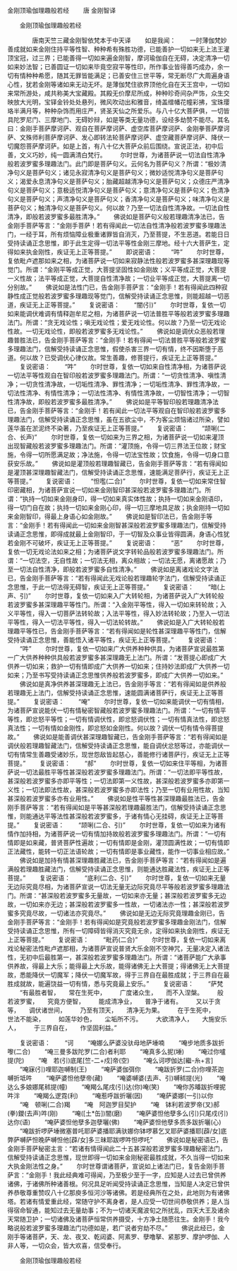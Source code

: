   金刚顶瑜伽理趣般若经
　　唐 金刚智译




　　金刚顶瑜伽理趣般若经

　　　　唐南天竺三藏金刚智依梵本于中天译
　　如是我闻：
　　一时薄伽梵妙善成就如来金刚住持平等性智、种种希有殊胜功德，已能善护一切如来无上法王灌顶宝冠，过三界；已能善得一切如来遍金刚智，摩诃瑜伽自在无碍，决定清净一切如来妙法智；已善圆证一切如来毕竟空寂平等性印，所作事业皆得善巧成办，余一切有情种种希愿，随其无罪皆能满足；已善安住三世平等，常无断尽广大周遍身语心性，犹若金刚等诸如来无动无坏。是薄伽梵住欲界顶他化自在天王宫中，一切如来常所游处，咸共称美大宝藏殿。其殿无价摩尼所成，种种珍奇间杂严饰，众生交映放大光明，宝铎金铃处处悬列，微风吹动出和雅音，绮盖缯幡花幢彩拂，宝珠璎珞半满月等，种种杂饰而用庄严，贤圣天仙之所爱乐。与八十亿大菩萨俱，一切皆具陀罗尼门、三摩地门、无碍妙辩，如是等类无量功德，设经多劫赞不能尽。其名曰：金刚手菩萨摩诃萨、观自在菩萨摩诃萨、虚空库菩萨摩诃萨、金刚拳菩萨摩诃萨、文殊师利菩萨摩诃萨、发心即转法轮菩萨摩诃萨、虚空藏菩萨摩诃萨、降伏一切魔怨菩萨摩诃萨。如是上首，有八十亿大菩萨众前后围绕。宣说正法，初中后善，文义巧妙，纯一圆满清白梵行。
　　尔时世尊，为诸菩萨说一切法自性清净般若波罗蜜多理趣法门。此门即是菩萨句义。云何名为菩萨句义？所谓：“极妙清净句义是菩萨句义；诸见永寂清净句义是菩萨句义；微妙适悦清净句义是菩萨句义；渴爱永息清净句义是菩萨句义；胎藏超越清净句义是菩萨句义；众德庄严清净句义是菩萨句义；意极适悦清净句义是菩萨句义；意清净句义是菩萨句义；色清净句义是菩萨句义；声清净句义是菩萨句义；香清净句义是菩萨句义；味清净句义是菩萨句义；触清净句义是菩萨句义。何以故？乃至一切法自性清净故。一切法自性清净，即般若波罗蜜多最胜清净。”
　　佛说如是菩萨句义般若理趣清净法已，告金刚手菩萨等言：“金刚手菩萨！若有得闻此一切法自性清净般若波罗蜜多理趣法门，一经于耳，所有烦恼障业极重诸罪皆自消灭，乃至菩提，不生恶道。若能日日受持读诵正念思惟，即于此生定得一切法平等性金刚三摩地。经十六大菩萨生，定得如来执金刚性，疾证无上正等菩提。”
　　即说密语：
　　“吽”
　　尔时世尊，复依毗卢遮那如来之相，为诸菩萨说一切如来寂静法性般若波罗蜜多甚深理趣现等觉门。所谓：“金刚平等成正觉，大菩提坚固性如金刚故；义平等成正觉，大菩提一义性故；法平等成正觉，大菩提自性清净故；一切业平等成正觉，大菩提离一切分别故。”
　　佛说如是法性门已，告金刚手菩萨言：“金刚手！若有得闻此四种寂静性成正觉般若波罗蜜多理趣现等觉门，信解受持读诵正念思惟，则能超越一切恶道，疾证无上正等菩提。”
　　复说密语：
　　“闇(引)”
　　尔时世尊，复依一切如来能调伏难调有情释迦牟尼之相，为诸菩萨说一切法普胜平等般若波罗蜜多理趣法门。所谓：“贪无戏论性；嗔无戏论性；爱无戏论性。何以故？乃至一切无戏论性故。一切无戏论性，即般若波罗蜜多无戏论性。”
　　佛说如是调伏众恶般若理趣普胜法已，告金刚手菩萨等言：“金刚手！若有得闻一切法普胜平等般若波罗蜜多理趣法门，信解受持读诵正念思惟，假使杀害三界一切有情，终不因斯堕于恶道。何以故？已受调伏心律仪故。常生善趣，修菩提行，疾证无上正等菩提。”
　　复说密语：
　　“吽”
　　尔时世尊，复依一切如来自性清净相，为诸菩萨说一切法平等性观自在智印般若波罗蜜多理趣法门。所谓：“一切贪性清净、嗔性清净；一切贪性清净故，一切垢性清净、罪性清净；一切垢性清净、罪性清净故，一切法性清净、有情性清净；一切法性清净、有情性清净故，一切智性清净；一切智性清净故，即般若波罗蜜多最胜清净。”
　　佛说如是平等智印般若理趣清净法已，告金刚手菩萨等言：“金刚手！若有闻此一切法平等观自在智印般若波罗蜜多理趣法门，信解受持读诵正念思惟，虽在五欲尘中，不为客尘烦恼诸过所染，譬如莲华虽在淤泥终不染著，乃至疾证无上正等菩提。”
　　复说密语：
　　“颉唎(二合、长声)”
　　尔时世尊，复依一切如来为三界之相，为诸菩萨说一切如来灌顶出现智藏般若波罗蜜多理趣法门。所谓：“灌顶施，令得一切三界法王位故；财宝施，令得一切所愿满足故；净法施，令得一切法宝性故；饮食施，令得一切身口意获安乐故。”
　　佛说如是灌顶般若理趣智藏已，告金刚手菩萨等言：“若有得闻如是灌顶甚深理趣智藏法门，信解受持读诵正念思惟，速能满足菩萨行，疾证无上正等菩提。”
　　复说密语：
　　“怛嚂(二合)”
　　尔时世尊，复依一切如来常住智印密藏相，为诸菩萨宣说一切如来金刚智印甚深般若波罗蜜多理趣法门。所谓：“执持一切如来金刚身印，得一切如来真实体性故；执持一切如来金刚语印，得一切门自在故；执持一切如来金刚心印，得一切三摩地具足故；执金刚持一切如来金刚智印，得最上身语心如金刚故。”
　　佛说如是智印法已，告金刚手等言：“金刚手！若有得闻此一切如来金刚智甚深般若波罗蜜多理趣法门，信解受持读诵正念思惟，即得成就最上金刚智印，于一切智及众事业皆得圆满，身语心性犹若金刚不可破坏，疾证无上正等菩提。”
　　复说密语：
　　“恶”
　　尔时世尊，复依一切无戏论法如来之相；为诸菩萨说文字转轮品般若波罗蜜多理趣法门。所谓：“一切法空，无自性故；一切法无相，离众相故；一切法无愿，离诸愿故；乃至一切法自性清净，即般若波罗蜜多自性清净。”
　　佛说如是离诸戏论文字法已，告金刚手菩萨等言：“若有得闻此无戏论般若理趣轮字法门，信解受持读诵正念思惟，于此一切法得无碍智，疾证无上正等菩提。”
　　复说密语：
　　“暗(上声、引)”
　　尔时世尊，复依一切如来入广大转轮相，为诸菩萨说入广大转轮般若波罗蜜多甚深理趣平等性门。所谓：“入金刚平等性，得入一切如来转轮故；入义平等性，得入一切菩萨法转轮故；入法平等性，得入妙法转轮故；乃至入一切法平等性，得入一切法平等性，得入一切法轮转故。”
　　佛说如是入广大转轮般若理趣平等性已，告金刚手菩萨等言：“若有得闻如是轮性甚深理趣平等性门，信解受持读诵正念思惟，善能悟入诸平等性，疾证无上正等菩提。”
　　复说密语：
　　“吽”
　　尔时世尊，复依一切如来广大供养种种供具，为诸菩萨宣说最胜第一广大供养种种供具般若波罗蜜多甚深理趣无上法门。所谓：“发菩提心即成广大供养一切如来；救护一切有情即成广大供养一切如来；住持妙法即成广大供养一切如来；乃至书写受持读诵正念思惟供养般若波罗蜜多，即成广大供养一切如来。”
　　佛说如是真净供养甚深理趣无上法已，告金刚手等言：“若有得闻如是供养般若理趣无上法门，信解受持读诵正念思惟，速能圆满诸菩萨行，疾证无上正等菩提。”
　　复说密语：
　　“唵”
　　尔时世尊，复依一切如来能调伏一切有情相，为诸菩萨宣说能伏一切有情秘密智藏般若波罗蜜多理趣法门。所谓：“一切有情平等性，即忿怒平等性；一切有情调伏性，即忿怒调伏性；一切有情真法性，即忿怒真法性；一切有情如金刚性，即忿怒如金刚性。何以故？调伏一切有情令得菩提故。”
　　佛说如是能善调伏甚深理趣智藏已，告金刚手菩萨等言：“若有得闻如是调伏般若理趣智藏法门，信解受持读诵正念思惟，能自调伏忿怒等过，亦能调伏一切有情常生善趣受诸妙乐，现世怨敌皆起慈心，善能修行诸菩萨行，疾证无上正等菩提。”
　　复说密语：
　　“郝”
　　尔时世尊，复依一切如来住平等相，为诸菩萨说一切法最胜平等性甚深般若波罗蜜多理趣法门。所谓：“一切法即平等性故，甚深般若波罗蜜多亦即平等性；一切法即第一义性故，甚深般若波罗蜜多亦即第一义性；一切法即法性故，甚深般若波罗蜜多亦即法性；乃至一切有业用性故，当知甚深般若波罗蜜多亦有业用性。”
　　佛说如是性平等性甚深理趣最胜法已，告金刚手菩萨等言：“若有得闻如是平等甚深般若理趣最胜法门，信解受持读诵正念思惟，则能通达平等法性甚深般若波罗蜜多，于诸有情心无挂碍，疾证无上正等菩提。”
　　复说密语：
　　“颉唎(二合、引)”
　　尔时世尊，复依一切如来为诸有情作加持相，为诸菩萨说一切有情加持故般若波罗蜜多理趣法门。所谓：“一切有情即是如来藏，普贤菩萨性遍故；一切有情即是金刚，灌顶圆满性故；一切有情即正法藏性，能转一切正法语轮故；一切有情即是事业藏性，能作一切事业相应故。”
　　佛说如是加持有情甚深理趣胜藏法已，告金刚手菩萨等言：“若有得闻如是遍满般若理趣胜藏法门，信解受持读诵正念思惟，则能通达胜藏法性，疾证无上正等菩提。”
　　复说密语：
　　“底利(二合、引)”
　　尔时世尊，复依一切如来无量无边际究竟尽相，为诸菩萨宣说一切法无量无边际究竟尽平等般若波罗蜜多理趣法门。所谓：“甚深般若波罗蜜多无量故，一切如来亦无量；甚深般若波罗蜜多无边故，一切如来亦无边；甚深般若波罗蜜多一性故，一切诸法亦一性；甚深般若波罗蜜多究竟尽故，一切诸法亦究竟尽。”
　　佛说如是无边无际究竟理趣金刚已，告金刚手菩萨等言：“金刚手！若有得闻如是究竟般若波罗蜜多理趣金刚法门，信解受持读诵正念思惟，所有一切障碍皆得消灭究竟无余，定得如来执金刚性，疾证无上正等菩提。”
　　复说密语：
　　“毗药(二合)”
　　尔时世尊，复依一切如来离戏论秘密法性毗卢遮那相，为诸菩萨宣说普贤大乐金刚不空神咒，无量决定入诸法性，无初中后最胜第一，甚深般若波罗蜜多理趣法门。所谓：“诸菩萨能广大承事供养故，得最上大乐；能得最上大乐故，能得诸佛无上大菩提；得诸佛无上大菩提故，悉能降伏一切魔军；降伏一切魔军故，得于三界自在最胜成就；于三界自在最胜成就故，能遍饶益一切有情，悉与究竟最上安乐。”
　　复说密语：
　　“萨梵
　　“有最胜者智，　　常在生死中，
　　广度诸众生，　　而不入涅槃。
　　般若波罗蜜，　　究竟方便智，
　　能成清净业，　　普净于诸有。
　　又以于贪等，　　调伏诸世间，
　　乃至有顶天，　　清净无为果。
　　在于生死中，　　世法不能染，
　　如莲华妙色，　　尘垢所不污。
　　大欲清净人，　　大施安乐人，
　　于三界自在，　　作坚固利益。”

　　复说密语：
　　“诃
　　“唵娜么萨婆没驮母地萨埵喃
　　“唵步地质多跋折嚟(二合)
　　“唵三曼多跋陀罗(二合)者利耶
　　“唵真多么抳(埵)
　　“唵过你嚧提(陀)
　　“唵　若(引)底尾[竺-二+戍]帝(空)
　　“唵么诃啰伽达[繼-糸+言]
　　“唵寐(引)哩耶迦嚩制(王)
　　“唵萨婆伽弭你
　　“唵跋折罗(二合)你哩茶迦嚩折坻吽
　　“唵萨婆怛他孽帝(藏)
　　“唵婆嚩婆(去声、引)嚩秫提(光)
　　“唵达么多娘娜尾秫提(幢)
　　“唵羯么尾戌(引)达(你)唵(笑)
　　“唵你苏皤跋折哩抳吽泮
　　“唵羯么逻霓(利)
　　“唵惹呼跋折囇(因)
　　“唵萨婆娜(一引)以你
　　“唵　顿唎(二合)羯
　　“唵　阿迦罗目契护
　　“唵　钵利若波罗帝(叉)郝(拳)鑁(去声)吽(刚)
　　“唵([土*缶])闇(磨)
　　“唵萨婆怛他孽多么(引)只尾戍(引)达你(语)
　　“唵萨婆怛他孽多迦孽囇(佛)
　　“唵萨婆怛他孽多质多跋折囇(心)
　　“唵跋折啰萨埵微塞普吒耶萨婆播耶满驮娜你钵啰慕乞叉耶萨婆播耶[薜/女]底弊萨嚩萨怛晚萨嚩怛他[薜/女]多三昧耶跋啰吽怛啰吒”
　　佛说如是秘密语已，告金刚手菩萨秘密主言：“若诸有情得闻此二十五甚深般若波罗蜜多理趣秘密法门，信解受持读诵正念思惟，现世即得一切如来金刚秘密最胜成就，不久当得一切如来大执金刚法性之身。”
　　尔时世尊谓诸菩萨，宣说如上诸法门已，复告金刚手菩萨言：“金刚手！我此经典难可得闻，乃至极少至于一字，应知是人过去已曾供养诸佛，于诸佛所种诸善根。何况具足听闻受持读诵正念思惟，当知是人决定已曾供养恭敬尊重赞叹八十亿那庾多恒河沙等诸佛。若是经典所在之处，此地则为有诸佛塔。若诸有情爱重此经，常随守护不离身者，是人应受一切世间恭敬供养；是人当得宿命智通，能知过去无量劫事；不为一切诸天魔波旬之所扰乱，四天大王及诸余天常随卫护；一切诸佛及诸菩萨恒常供养摄受，十方净土随愿往生。金刚手！我今略说般若波罗蜜多理趣法门功德如是，若广说者穷劫不尽。”
　　佛说此经已，金刚手等诸菩萨，天、龙、夜叉、乾闼婆、阿素罗、孽噜拏、紧那罗、摩护啰伽、人非人等，一切众会，皆大欢喜，信受奉行。

　　金刚顶瑜伽理趣般若经



